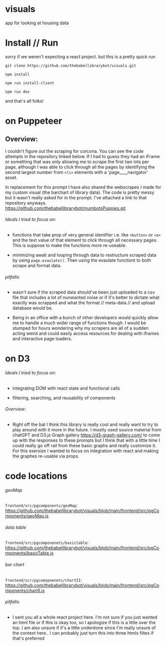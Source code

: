 # visuals
app for looking at housing data

# Install // Run

sorry if we weren't expecting a react project. but this is a pretty quick run

```
git clone https://github.com/thebabellibrarybot/visuals.git
```

```
npm install
```

```
npm run install-client
```

```
npm run dev
```

and that's all folks!

# on Puppeteer
## Overview:

I couldn't figure out the scraping for corcona. You can see the code attempts in the repository linked below. If I had to guess they had an iFrame or something that was only allowing me to scrape the first two lots per page, although I was able to click through all the pages by identifying the second largest number from `<li>` elements with a 'page____navigator' asset.

In replacement for this prompt I have also shared the webscrapes I made for my custom visual (the barchart of library data). The code is pretty messy but it wasn't really asked for in the prompt. I've attached a link to that repository anyways. https://github.com/thebabellibrarybot/mumbotsPuppies.git

###### Ideals I tried to focus on:

- functions that take prop of very general identifier i.e. like `<button>` or `<a>` and the text value of that element to click through all necessary pages. This is suppose to make the functions more re-useable.

- minimizing await and looping through data to restructure scraped data by using `page.evaulate()`. Then using the evaulate functiont to both scrape and format data. 


###### pitfalls: 

- wasn't sure if the scraped data should've been just uploaded to a csv file that includes a lot of nunwanted noise or if it's better to dictate what exactly was scrapped and what the format // meta-data // and upload database would be. 

- Being in an office with a bunch of other developers would quickly allow me to handle a much wider range of functions though.  I would be stumped for hours wondering why my scrapers are all of a sudden acting weird and could easily access resources for dealing with iframes and interactive page loaders. 

# on D3

###### Ideals I tried to focus on:
 
- integrating DOM with react state and functional calls
 
- filtering, searching, and reusability of components


###### Overview:
 
- Right off the bat I think this library is really cool and really want to try to play around with it more in the future. I mostly used source material from chatGPT and D3.js Graph gallery https://d3-graph-gallery.com/ to come up with the responses to these prompts but I think that with a little time I could really go off rail from these basic graphs and really customize it. For this exersize I wanted to focus on integration with react and making the graphes re-usable via props.  
 
 # code locations
 ###### geoMap 
 `frontend/src/pgcomponents/geoMap`: https://github.com/thebabellibrarybot/visuals/blob/main/frontend/src/pgComponents/geoMap.js
 
 ###### data table 
 `frontend/src/pgcomponenets/basictable`: https://github.com/thebabellibrarybot/visuals/blob/main/frontend/src/pgComponents/basicTable.js
 
 ###### bar chart 
 `frontend/scr/pgcomopnenets/chartII`: https://github.com/thebabellibrarybot/visuals/blob/main/frontend/src/pgComponents/chartII.js
 
###### pitfalls: 
 
- I sent you all a whole react project here. I'm not sure if you just wanted an html file or if this is okay too, so I apologize if this is a little over the top. I am also unsure if it's a little underdone since I'm really unsure of the context here.. I can probably just turn this into three htmls filtes if that's preferred
 
